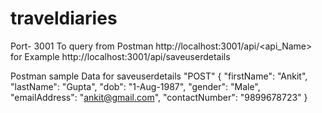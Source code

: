 # traveldiaries

Port- 3001
To query from Postman http://localhost:3001/api/<api_Name>
for Example http://localhost:3001/api/saveuserdetails

Postman sample Data for saveuserdetails "POST"
{
"firstName": "Ankit",
"lastName": "Gupta",
"dob": "1-Aug-1987",
"gender": "Male",
"emailAddress": "ankit@gmail.com",
"contactNumber": "9899678723"
}
